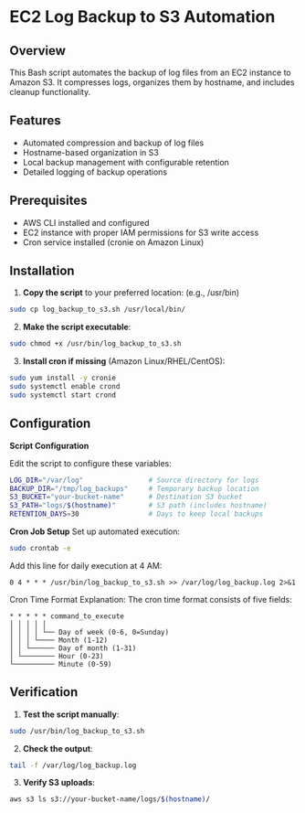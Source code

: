 # EC2 Log Backup to S3 Automation
## Overview
This Bash script automates the backup of log files from an EC2 instance to Amazon S3. It compresses logs, organizes them by hostname, and includes cleanup functionality.

## Features
- Automated compression and backup of log files
- Hostname-based organization in S3
- Local backup management with configurable retention
- Detailed logging of backup operations

## Prerequisites
- AWS CLI installed and configured
- EC2 instance with proper IAM permissions for S3 write access
- Cron service installed (cronie on Amazon Linux)

## Installation
1. **Copy the script** to your preferred location: (e.g., /usr/bin)
```bash
sudo cp log_backup_to_s3.sh /usr/local/bin/
```
2. **Make the script executable**:
```bash
sudo chmod +x /usr/bin/log_backup_to_s3.sh
```
3. **Install cron if missing** (Amazon Linux/RHEL/CentOS):
```bash
sudo yum install -y cronie
sudo systemctl enable crond
sudo systemctl start crond
```
## Configuration
**Script Configuration**

Edit the script to configure these variables:
```bash
LOG_DIR="/var/log"                # Source directory for logs
BACKUP_DIR="/tmp/log_backups"     # Temporary backup location
S3_BUCKET="your-bucket-name"      # Destination S3 bucket
S3_PATH="logs/$(hostname)"        # S3 path (includes hostname)
RETENTION_DAYS=30                 # Days to keep local backups
```
**Cron Job Setup**
Set up automated execution:
```bash
sudo crontab -e
```
Add this line for daily execution at 4 AM:
```text
0 4 * * * /usr/bin/log_backup_to_s3.sh >> /var/log/log_backup.log 2>&1
```

Cron Time Format Explanation:
The cron time format consists of five fields:
```text
* * * * * command_to_execute
│ │ │ │ │
│ │ │ │ └── Day of week (0-6, 0=Sunday)
│ │ │ └──── Month (1-12)
│ │ └────── Day of month (1-31)
│ └──────── Hour (0-23)
└────────── Minute (0-59)
```

## Verification
1. **Test the script manually**:
```bash
sudo /usr/bin/log_backup_to_s3.sh
```
2. **Check the output**:
```bash
tail -f /var/log/log_backup.log
```
3. **Verify S3 uploads**:
```bash
aws s3 ls s3://your-bucket-name/logs/$(hostname)/
```
